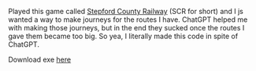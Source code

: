Played this game called [Stepford County Railway](https://www.roblox.com/games/696347899/V2-1-Stepford-County-Railway) (SCR for short) and I js wanted a way to make journeys for the routes I have. ChatGPT helped me with making those journeys, but in the end they sucked once the routes I gave them became too big. So yea, I literally made this code in spite of ChatGPT.

Download exe [here](https://github.com/ParaliyzedEvo/Train-Routes/releases/tag/Pre-Release-1.0)
